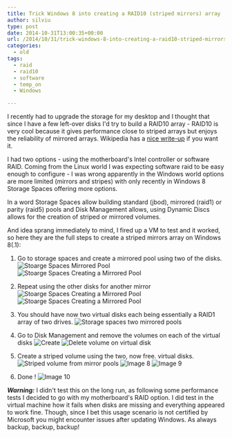 ```yaml
---
title: Trick Windows 8 into creating a RAID10 (striped mirrors) array
author: silviu
type: post
date: 2014-10-31T13:00:35+00:00
url: /2014/10/31/trick-windows-8-into-creating-a-raid10-striped-mirrors-array/
categories:
  - old
tags:
  - raid
  - raid10
  - software
  - temp_on
  - Windows

---
```

I recently had to upgrade the storage for my desktop and I thought that since I have a few left-over disks I'd try to build a RAID10 array - RAID10 is very cool because it gives performance close to striped arrays but enjoys the reliability of mirrored arrays. Wikipedia has a [nice write-up][1] if you want it.

I had two options - using the motherboard's Intel controller or software RAID. Coming from the Linux world I was expecting software raid to be easy enough to configure - I was wrong apparently in the Windows world options are more limited (mirrors and stripes) with only recently in Windows 8 Storage Spaces offering more options.

In a word Storage Spaces allow building standard (jbod), mirrored (raid1) or parity (raid5) pools and Disk Management allows, using Dynamic Discs allows for the creation of striped or mirrored volumes.

And idea sprang immediately to mind, I fired up a VM to test and it worked, so here they are the full steps to create a striped mirrors array on Windows 8(.1):

1. Go to storage spaces and create a mirrored pool using two of the disks.
![Stoarge Spaces Mirrored Pool](/blog/images/2014/Image.png)
![Stoarge Spaces Creating a  Mirrored Pool](/blog/images/2014/Image-1.png)

2. Repeat using the other disks for another mirror
![Stoarge Spaces Creating a Mirrored Pool](/blog/images/2014/Image-2.png)
![Stoarge Spaces Creating a Mirrored Pool](/blog/images/2014/Image-3.png)

3. You should have now two virtual disks each being essentially a RAID1 array of two drives.
![Storage spaces two mirrored pools](/blog/images/2014/Image-4.png)

4. Go to Disk Management and remove the volumes on each of the virtual disks
![Create](/blog/images/2014/Image-51.png)
![Delete volume on virtual disk](/blog/images/2014/Image-6.png)

5. Create a striped volume using the two, now free. virtual disks.
![Striped volume from mirror pools](/blog/images/2014/Image-7.png)
![Image 8](/blog/images/2014/Image-8.png)
![Image 9](/blog/images/2014/Image-9.png)

6. Done !
![Image 10](/blog/images/2014/Image-10.png)

_**Warning:**_ I didn't test this on the long run, as following some performance tests I decided to go with my motherboard's RAID option. I did test in the virtual machine how it fails when disks are missing and everything appeared to work fine. Though, since I bet this usage scenario is not certified by Microsoft you might encounter issues after updating Windows. As always backup, backup, backup!

[1]: http://en.wikipedia.org/wiki/Nested_RAID_levels
